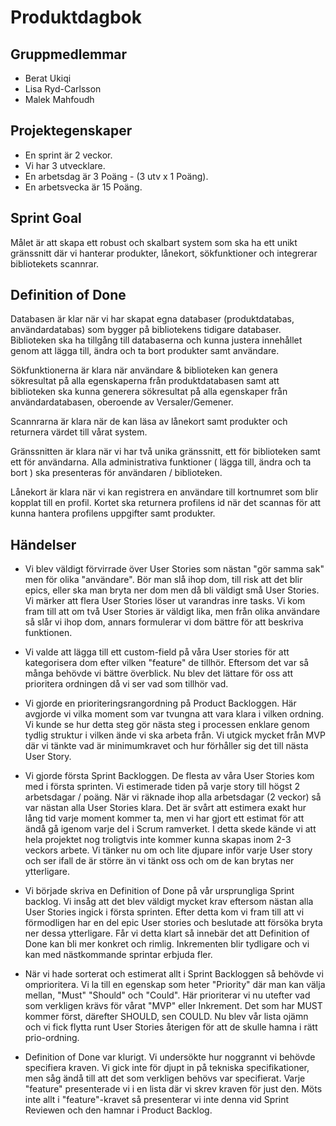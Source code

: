 # Produktdagbok
## Gruppmedlemmar
- Berat Ukiqi
- Lisa Ryd-Carlsson
- Malek Mahfoudh

## Projektegenskaper
- En sprint är 2 veckor.
- Vi har 3 utvecklare.
- En arbetsdag är 3 Poäng - (3 utv x 1 Poäng).
- En arbetsvecka är 15 Poäng.
 
## Sprint Goal
Målet är att skapa ett robust och skalbart system som ska ha ett unikt gränssnitt där vi hanterar produkter, lånekort, sökfunktioner och integrerar bibliotekets scannrar.

## Definition of Done
Databasen är klar när vi har skapat egna databaser (produktdatabas, användardatabas) som bygger på bibliotekens tidigare databaser. Biblioteken ska ha tillgång till databaserna och kunna justera innehållet genom att lägga till, ändra och ta bort produkter samt användare. 

Sökfunktionerna är klara när användare & biblioteken kan genera sökresultat på alla egenskaperna från produktdatabasen samt att biblioteken ska kunna generera sökresultat på alla egenskaper från användardatabasen, oberoende av Versaler/Gemener.  

Scannrarna är klara när de kan läsa av lånekort samt produkter och returnera värdet till vårat system. 

Gränssnitten är klara när vi har två unika gränssnitt, ett för biblioteken samt ett för användarna. Alla administrativa funktioner ( lägga till, ändra och ta bort ) ska presenteras för användaren / biblioteken. 

Lånekort är klara när vi kan registrera en användare till kortnumret som blir kopplat till en profil. Kortet ska returnera profilens id när det scannas för att kunna hantera profilens uppgifter samt produkter.


## Händelser 

- Vi blev väldigt förvirrade över User Stories som nästan "gör samma sak" men för olika "användare". Bör man slå ihop dom, till risk att det blir epics, eller ska man bryta ner dom men då bli väldigt små User Stories. Vi märker att flera User Stories löser ut varandras inre tasks. Vi kom fram till att om två User Stories är väldigt lika, men från olika användare så slår vi ihop dom, annars formulerar vi dom bättre för att beskriva funktionen.

- Vi valde att lägga till ett custom-field på våra User stories för att kategorisera dom efter vilken "feature" de tillhör. Eftersom det var så många behövde vi bättre överblick. Nu blev det lättare för oss att prioritera ordningen då vi ser vad som tillhör vad.

- Vi gjorde en prioriteringsrangordning på Product Backloggen. Här avgjorde vi vilka moment som var tvungna att vara klara i vilken ordning. Vi kunde se hur detta steg gör nästa steg i processen enklare genom tydlig struktur i vilken ände vi ska arbeta från. Vi utgick mycket från MVP där vi tänkte vad är minimumkravet och hur förhåller sig det till nästa User Story.

- Vi gjorde första Sprint Backloggen. De flesta av våra User Stories kom med i första sprinten. Vi estimerade tiden på varje story till högst 2 arbetsdagar / poäng. När vi räknade ihop alla arbetsdagar (2 veckor) så var nästan alla User Stories klara. Det är svårt att estimera exakt hur lång tid varje moment kommer ta, men vi har gjort ett estimat för att ändå gå igenom varje del i Scrum ramverket. I detta skede kände vi att hela projektet nog troligtvis inte kommer kunna skapas inom 2-3 veckors arbete. Vi tänker nu om och lite djupare inför varje User story och ser ifall de är större än vi tänkt oss och om de kan brytas ner ytterligare.

- Vi började skriva en Definition of Done på vår ursprungliga Sprint backlog. Vi insåg att det blev väldigt mycket krav eftersom nästan alla User Stories ingick i första sprinten. Efter detta kom vi fram till att vi förmodligen har en del epic User stories och beslutade att försöka bryta ner dessa ytterligare. Får vi detta klart så innebär det att Definition of Done kan bli mer konkret och rimlig. Inkrementen blir tydligare och vi kan med nästkommande sprintar erbjuda fler. 


- När vi hade sorterat och estimerat allt i Sprint Backloggen så behövde vi omprioritera. Vi la till en egenskap som heter "Priority" där man kan välja mellan, "Must" "Should" och "Could". Här prioriterar vi nu utefter vad som verkligen krävs för vårat "MVP" eller Inkrement. Det som har MUST kommer först, därefter SHOULD, sen COULD. 
Nu blev vår lista ojämn och vi fick flytta runt User Stories återigen för att de skulle hamna i rätt prio-ordning. 

- Definition of Done var klurigt. Vi undersökte hur noggrannt vi behövde specifiera kraven. Vi gick inte för djupt in på tekniska specifikationer, men såg ändå till att det som verkligen behövs var specifierat. Varje "feature" presenterade vi i en lista där vi skrev kraven för just den. Möts inte allt i "feature"-kravet så presenterar vi inte denna vid Sprint Reviewen och den hamnar i Product Backlog.



